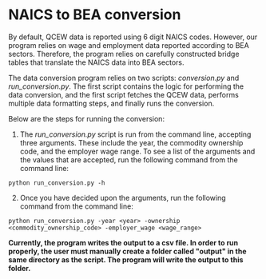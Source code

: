 # NAICS to BEA conversion

By default, QCEW data is reported using 6 digit NAICS codes. However, our program relies on wage and employment data reported according to BEA sectors. Therefore, the program relies on carefully constructed bridge tables that translate the NAICS data into BEA sectors.

The data conversion program relies on two scripts: *conversion.py* and *run_conversion.py*. The first script contains the logic for performing the data conversion, and the first script fetches the QCEW data, performs multiple data formatting steps, and finally runs the conversion.

Below are the steps for running the conversion:

1. The *run_conversion.py* script is run from the command line, accepting three arguments. These include the year, the commodity ownership code, and the employer wage range. To see a list of the arguments and the values that are accepted, run the following command from the command line:

```python run_conversion.py -h```

2. Once you have decided upon the arguments, run the following command from the command line:

```python run_conversion.py -year <year> -ownership <commodity_ownership_code> -employer_wage <wage_range>```

**Currently, the program writes the output to a csv file. In order to run properly, the user must manually create a folder called "output" in the same directory as the script. The program will write the output to this folder.** 